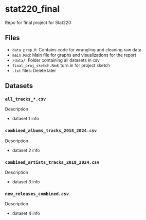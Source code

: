# stat220_final
Repo for final project for Stat220

## Files
- `data_prep.R`: Contains code for wrangling and cleaning raw data
- `main.Rmd`: Main file for graphs and visualizations for the report
- `/data/`: Folder containing all datasets in csv
- `final_proj_sketch.Rmd`: turn in for project sketch
- `.txt` files: Delete later

## Datasets
### `all_tracks_*.csv`
Description
- dataset 1 info

### `combined_albums_tracks_2018_2024.csv`
Description
- dataset 2 info

### `combined_artists_tracks_2018_2024.csv`
Description
- dataset 3 info

### `new_releases_combined.csv`
Description
- dataset 4 info
